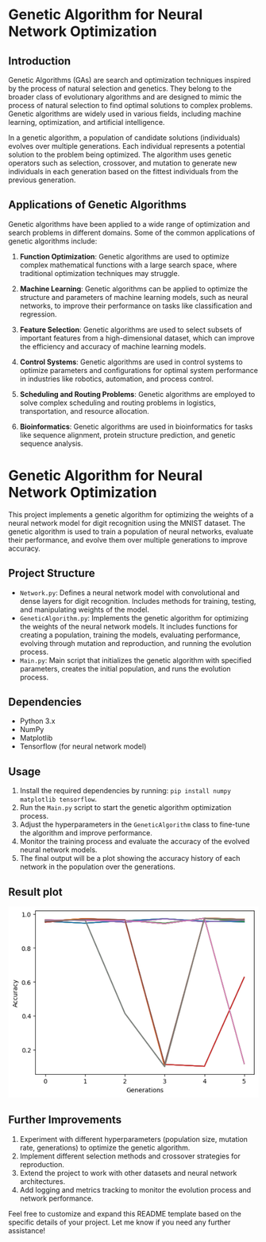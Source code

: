 # Genetic Algorithm for Neural Network Optimization

## Introduction

Genetic Algorithms (GAs) are search and optimization techniques inspired by the process of natural selection and genetics. They belong to the broader class of evolutionary algorithms and are designed to mimic the process of natural selection to find optimal solutions to complex problems. Genetic algorithms are widely used in various fields, including machine learning, optimization, and artificial intelligence.

In a genetic algorithm, a population of candidate solutions (individuals) evolves over multiple generations. Each individual represents a potential solution to the problem being optimized. The algorithm uses genetic operators such as selection, crossover, and mutation to generate new individuals in each generation based on the fittest individuals from the previous generation.

## Applications of Genetic Algorithms

Genetic algorithms have been applied to a wide range of optimization and search problems in different domains. Some of the common applications of genetic algorithms include:

1. **Function Optimization**: Genetic algorithms are used to optimize complex mathematical functions with a large search space, where traditional optimization techniques may struggle.

2. **Machine Learning**: Genetic algorithms can be applied to optimize the structure and parameters of machine learning models, such as neural networks, to improve their performance on tasks like classification and regression.

3. **Feature Selection**: Genetic algorithms are used to select subsets of important features from a high-dimensional dataset, which can improve the efficiency and accuracy of machine learning models.

4. **Control Systems**: Genetic algorithms are used in control systems to optimize parameters and configurations for optimal system performance in industries like robotics, automation, and process control.

5. **Scheduling and Routing Problems**: Genetic algorithms are employed to solve complex scheduling and routing problems in logistics, transportation, and resource allocation.

6. **Bioinformatics**: Genetic algorithms are used in bioinformatics for tasks like sequence alignment, protein structure prediction, and genetic sequence analysis.


# Genetic Algorithm for Neural Network Optimization

This project implements a genetic algorithm for optimizing the weights of a neural network model for digit recognition using the MNIST dataset. The genetic algorithm is used to train a population of neural networks, evaluate their performance, and evolve them over multiple generations to improve accuracy.

## Project Structure

- `Network.py`: Defines a neural network model with convolutional and dense layers for digit recognition. Includes methods for training, testing, and manipulating weights of the model.
- `GeneticAlgorithm.py`: Implements the genetic algorithm for optimizing the weights of the neural network models. It includes functions for creating a population, training the models, evaluating performance, evolving through mutation and reproduction, and running the evolution process.
- `Main.py`: Main script that initializes the genetic algorithm with specified parameters, creates the initial population, and runs the evolution process.

## Dependencies

- Python 3.x
- NumPy
- Matplotlib
- Tensorflow (for neural network model)

## Usage

1. Install the required dependencies by running: `pip install numpy matplotlib tensorflow`.
2. Run the `Main.py` script to start the genetic algorithm optimization process.
3. Adjust the hyperparameters in the `GeneticAlgorithm` class to fine-tune the algorithm and improve performance.
4. Monitor the training process and evaluate the accuracy of the evolved neural network models.
5. The final output will be a plot showing the accuracy history of each network in the population over the generations.
## Result plot
![accuray over new generations](https://github.com/ShadmehrBakhtiary/genetic-optimization/blob/main/download.png?raw=true)
## Further Improvements

1. Experiment with different hyperparameters (population size, mutation rate, generations) to optimize the genetic algorithm.
2. Implement different selection methods and crossover strategies for reproduction.
3. Extend the project to work with other datasets and neural network architectures.
4. Add logging and metrics tracking to monitor the evolution process and network performance.


Feel free to customize and expand this README template based on the specific details of your project. Let me know if you need any further assistance!
